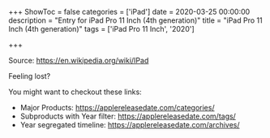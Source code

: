 +++
ShowToc = false
categories = ['iPad']
date = 2020-03-25 00:00:00
description = "Entry for iPad Pro 11 Inch (4th generation)"
title = "iPad Pro 11 Inch (4th generation)"
tags = ['iPad Pro 11 Inch', '2020']

+++

Source: https://en.wikipedia.org/wiki/IPad

Feeling lost?

You might want to checkout these links:
- Major Products: https://applereleasedate.com/categories/
- Subproducts with Year filter: https://applereleasedate.com/tags/
- Year segregated timeline: https://applereleasedate.com/archives/

